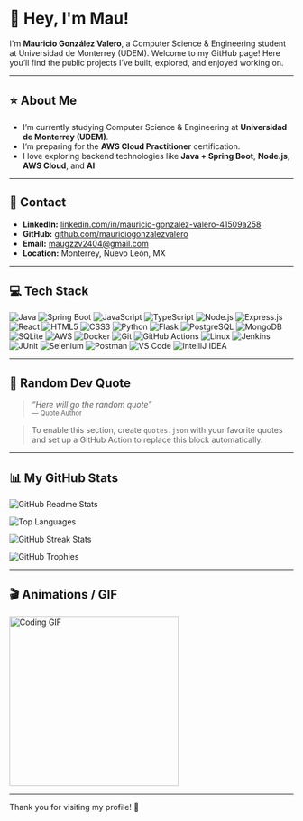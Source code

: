 # 👋 Hey, I'm Mau!

I'm **Mauricio González Valero**, a Computer Science & Engineering student at Universidad de Monterrey (UDEM). Welcome to my GitHub page! Here you’ll find the public projects I’ve built, explored, and enjoyed working on.

---

## ⭐ About Me

- I’m currently studying Computer Science & Engineering at **Universidad de Monterrey (UDEM)**.
- I’m preparing for the **AWS Cloud Practitioner** certification.
- I love exploring backend technologies like **Java + Spring Boot**, **Node.js**, **AWS Cloud**, and **AI**.

---

## 🔗 Contact

- **LinkedIn:** [linkedin.com/in/mauricio-gonzalez-valero-41509a258](https://www.linkedin.com/in/mauricio-gonzalez-valero-41509a258/)
- **GitHub:** [github.com/mauriciogonzalezvalero](https://github.com/mauriciogonzalezvalero)
- **Email:** maugzzv2404@gmail.com
- **Location:** Monterrey, Nuevo León, MX

---

## 💻 Tech Stack

<!-- Languages & Frameworks -->
<img src="https://img.shields.io/badge/Java-007396?style=for-the-badge&logo=java&logoColor=white" alt="Java" />
<img src="https://img.shields.io/badge/Spring%20Boot-6DB33F?style=for-the-badge&logo=springboot&logoColor=white" alt="Spring Boot" />
<img src="https://img.shields.io/badge/JavaScript-F7DF1E?style=for-the-badge&logo=javascript&logoColor=black" alt="JavaScript" />
<img src="https://img.shields.io/badge/TypeScript-3178C6?style=for-the-badge&logo=typescript&logoColor=white" alt="TypeScript" />
<img src="https://img.shields.io/badge/Node.js-339933?style=for-the-badge&logo=nodedotjs&logoColor=white" alt="Node.js" />
<img src="https://img.shields.io/badge/Express.js-000000?style=for-the-badge&logo=express&logoColor=white" alt="Express.js" />
<img src="https://img.shields.io/badge/React-20232A?style=for-the-badge&logo=react&logoColor=61DAFB" alt="React" />
<img src="https://img.shields.io/badge/HTML5-E34F26?style=for-the-badge&logo=html5&logoColor=white" alt="HTML5" />
<img src="https://img.shields.io/badge/CSS3-1572B6?style=for-the-badge&logo=css3&logoColor=white" alt="CSS3" />
<img src="https://img.shields.io/badge/Python-3776AB?style=for-the-badge&logo=python&logoColor=white" alt="Python" />
<img src="https://img.shields.io/badge/Flask-000000?style=for-the-badge&logo=flask&logoColor=white" alt="Flask" />

<!-- Databases & Storage -->
<img src="https://img.shields.io/badge/PostgreSQL-336791?style=for-the-badge&logo=postgresql&logoColor=white" alt="PostgreSQL" />
<img src="https://img.shields.io/badge/MongoDB-47A248?style=for-the-badge&logo=mongodb&logoColor=white" alt="MongoDB" />
<img src="https://img.shields.io/badge/SQLite-003B57?style=for-the-badge&logo=sqlite&logoColor=white" alt="SQLite" />

<!-- Cloud & Containers -->
<img src="https://img.shields.io/badge/AWS-232F3E?style=for-the-badge&logo=amazonaws&logoColor=white" alt="AWS" />
<img src="https://img.shields.io/badge/Docker-2496ED?style=for-the-badge&logo=docker&logoColor=white" alt="Docker" />

<!-- Tools & DevOps -->
<img src="https://img.shields.io/badge/Git-F05032?style=for-the-badge&logo=git&logoColor=white" alt="Git" />
<img src="https://img.shields.io/badge/GitHub_Actions-2088FF?style=for-the-badge&logo=githubactions&logoColor=white" alt="GitHub Actions" />
<img src="https://img.shields.io/badge/Linux-FCC624?style=for-the-badge&logo=linux&logoColor=black" alt="Linux" />
<img src="https://img.shields.io/badge/Jenkins-D24939?style=for-the-badge&logo=jenkins&logoColor=white" alt="Jenkins" />

<!-- Testing & QA -->
<img src="https://img.shields.io/badge/JUnit-25A162?style=for-the-badge&logo=junit5&logoColor=white" alt="JUnit" />
<img src="https://img.shields.io/badge/Selenium-43B02A?style=for-the-badge&logo=selenium&logoColor=white" alt="Selenium" />

<!-- Other Tools -->
<img src="https://img.shields.io/badge/Postman-FF6C37?style=for-the-badge&logo=postman&logoColor=white" alt="Postman" />
<img src="https://img.shields.io/badge/Visual_Studio_Code-007ACC?style=for-the-badge&logo=visualstudiocode&logoColor=white" alt="VS Code" />
<img src="https://img.shields.io/badge/IntelliJ_IDEA-000000?style=for-the-badge&logo=intellijidea&logoColor=white" alt="IntelliJ IDEA" />

---

## 📝 Random Dev Quote

> _“Here will go the random quote”_  
> <sub>— Quote Author</sub>

> To enable this section, create `quotes.json` with your favorite quotes and set up a GitHub Action to replace this block automatically.

---

## 📊 My GitHub Stats

<!-- GitHub Readme Stats -->
<img
  src="https://github-readme-stats.vercel.app/api?username=mauriciogonzalezvalero&show_icons=true&theme=radical"
  alt="GitHub Readme Stats"
/>

<!-- Top Languages -->
<img
  src="https://github-readme-stats.vercel.app/api/top-langs/?username=mauriciogonzalezvalero&layout=compact&theme=radical"
  alt="Top Languages"
/>

<!-- GitHub Streak Stats -->
<img
  src="https://github-readme-streak-stats.herokuapp.com/?user=mauriciogonzalezvalero&theme=radical&date_format=M%20j%5B%2C%20Y%5D"
  alt="GitHub Streak Stats"
/>

<!-- Profile Trophy -->
<img src="https://github-profile-trophy.vercel.app/?username=mauriciogonzalezvalero&theme=onedark" alt="GitHub Trophies" />

---

## 🎬 Animations / GIF

<img src="https://media.giphy.com/media/3oEjI6SIIHBdRxXI40/giphy.gif" alt="Coding GIF" width="300" />

---

Thank you for visiting my profile! 👋
